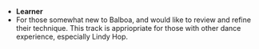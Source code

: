 * __Learner__
* For those somewhat new to Balboa, and would like to review and refine their technique. This track is appriopriate for those with other dance experience, especially Lindy Hop.
